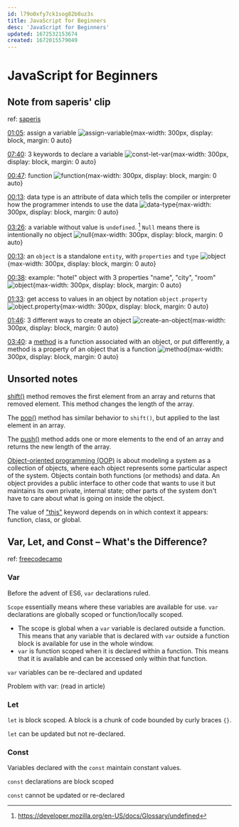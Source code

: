 ```yaml
---
id: l79o0xfy7ck1sog82b8uz3s
title: JavaScript for Beginners
desc: 'JavaScript for Beginners'
updated: 1672532153674
created: 1672015579049
---
```

# JavaScript for Beginners

## Note from saperis' clip

ref: [saperis](https://www.youtube.com/watch?v=x3xZXJmb05U&list=PLNwCcck1-mNgYUMHlfFYXpMNqfQ9sJsxp)

[01:05](https://youtu.be/x3xZXJmb05U?t=65): assign a variable ![assign-variable](https://ik.imagekit.io/casa/h7b-dendron/javascript_for_beginners__time_65_D5A_GrqlP.png?ik-sdk-version=javascript-1.4.3&updatedAt=1672015915176){max-width: 300px, display: block, margin: 0 auto}

[07:40](https://youtu.be/x3xZXJmb05U?t=460): 3 keywords to declare a variable ![const-let-var](https://ik.imagekit.io/casa/h7b-dendron/javascript_for_beginners__time_460_Wa4YoZmBA.png?ik-sdk-version=javascript-1.4.3&updatedAt=1672015915177){max-width: 300px, display: block, margin: 0 auto}

[00:47](https://youtu.be/ujlnQfd1ams?t=47): function ![function](https://ik.imagekit.io/casa/h7b-dendron/javascript_for_beginners__time_47_eGL6hmlN-.png?ik-sdk-version=javascript-1.4.3&updatedAt=1672014956270){max-width: 300px, display: block, margin: 0 auto}

[00:13](https://youtu.be/w0rdFMPz7mQ?t=13): data type is an attribute of data which tells the compiler or interpreter how the programmer intends to use the data ![data-type](https://ik.imagekit.io/casa/h7b-dendron/javascript_for_beginners__time_75_djVd312fS.png?ik-sdk-version=javascript-1.4.3&updatedAt=1672016373216){max-width: 300px, display: block, margin: 0 auto}

[03:26](https://youtu.be/w0rdFMPz7mQ?t=206): a variable without value is `undefined`. [^1] `Null` means there is intentionally no object ![null](https://ik.imagekit.io/casa/h7b-dendron/javascript_for_beginners__time_206_Wjsr6bwMf.png?ik-sdk-version=javascript-1.4.3&updatedAt=1672016373068){max-width: 300px, display: block, margin: 0 auto}

[^1]: https://developer.mozilla.org/en-US/docs/Glossary/undefined

[00:13](https://youtu.be/cENsx0cbSwc?t=13):  an `object` is a standalone `entity`, with `properties` and `type` ![object](https://ik.imagekit.io/casa/h7b-dendron/javascript_for_beginners__time_13_I7GaTFfVv.png?ik-sdk-version=javascript-1.4.3&updatedAt=1672014956198){max-width: 300px, display: block, margin: 0 auto}

[00:38](https://youtu.be/cENsx0cbSwc?t=38): example: "hotel" object with 3 properties "name", "city", "room" ![object](https://ik.imagekit.io/casa/h7b-dendron/javascript_for_beginners__time_38_bUBgtgwot.png?ik-sdk-version=javascript-1.4.3&updatedAt=1672014956293){max-width: 300px, display: block, margin: 0 auto}

[01:33](https://youtu.be/cENsx0cbSwc?t=93): get access to values in an object by notation `object.property` ![object.property](https://ik.imagekit.io/casa/h7b-dendron/javascript_for_beginners__time_93_9XK-mPfS4.png?ik-sdk-version=javascript-1.4.3&updatedAt=1672014956284){max-width: 300px, display: block, margin: 0 auto}

[01:46](https://youtu.be/cENsx0cbSwc?t=106): 3 different ways to create an object ![create-an-object](https://ik.imagekit.io/casa/h7b-dendron/javascript_for_beginners__time_113_4dPsW-HG2.png?ik-sdk-version=javascript-1.4.3&updatedAt=1672014956327){max-width: 300px, display: block, margin: 0 auto}

[03:40](https://youtu.be/cENsx0cbSwc?t=220): a [method](https://developer.mozilla.org/en-US/docs/Glossary/Method) is a function associated with an object, or put differently, a method is a property of an object that is a function ![method](https://ik.imagekit.io/casa/h7b-dendron/javascript_for_beginners__time_237_QFR2u1Nlb.png?ik-sdk-version=javascript-1.4.3&updatedAt=1672014956269){max-width: 300px, display: block, margin: 0 auto}

## Unsorted notes

[shift()](https://developer.mozilla.org/en-US/docs/Web/JavaScript/Reference/Global_Objects/Array/shift) method removes the first element from an array and returns that removed element. This method changes the length of the array.

The [pop()](https://developer.mozilla.org/en-US/docs/Web/JavaScript/Reference/Global_Objects/Array/pop) method has similar behavior to `shift()`, but applied to the last element in an array.

The [push()](https://developer.mozilla.org/en-US/docs/Web/JavaScript/Reference/Global_Objects/Array/push) method adds one or more elements to the end of an array and returns the new length of the array.

[Object-oriented programming (OOP)](https://developer.mozilla.org/en-US/docs/Learn/JavaScript/Objects/Object-oriented_programming) is about modeling a system as a collection of objects, where each object represents some particular aspect of the system. Objects contain both functions (or methods) and data. An object provides a public interface to other code that wants to use it but maintains its own private, internal state; other parts of the system don't have to care about what is going on inside the object.

The value of ["this"](https://developer.mozilla.org/en-US/docs/Web/JavaScript/Reference/Operators/this) keyword depends on in which context it appears: function, class, or global.

## Var, Let, and Const – What's the Difference?

ref: [freecodecamp](https://www.freecodecamp.org/news/var-let-and-const-whats-the-difference/)

### Var

Before the advent of ES6, `var` declarations ruled.

`Scope` essentially means where these variables are available for use. `var` declarations are globally scoped or function/locally scoped.
- The scope is global when a `var` variable is declared outside a function. This means that any variable that is declared with `var` outside a function block is available for use in the whole window.
- `var` is function scoped when it is declared within a function. This means that it is available and can be accessed only within that function.

`var` variables can be re-declared and updated

Problem with var: (read in article)

### Let

`let` is block scoped. A block is a chunk of code bounded by curly braces `{}`.

`let` can be updated but not re-declared.

### Const

Variables declared with the `const` maintain constant values.

`const` declarations are block scoped

`const` cannot be updated or re-declared